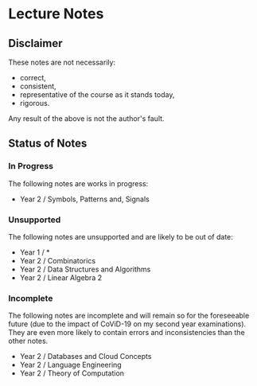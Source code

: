 # Lecture Notes

## Disclaimer

These notes are not necessarily:

* correct,
* consistent,
* representative of the course as it stands today,
* rigorous.

Any result of the above is not the author's fault.

## Status of Notes

### In Progress

The following notes are works in progress:

* Year 2 / Symbols, Patterns and, Signals

### Unsupported

The following notes are unsupported and are likely to be out of date:

* Year 1 / *
* Year 2 / Combinatorics
* Year 2 / Data Structures and Algorithms
* Year 2 / Linear Algebra 2

### Incomplete

The following notes are incomplete and will remain so for the foreseeable future (due to
the impact of CoViD-19 on my second year examinations).
They are even more likely to contain errors and inconsistencies than the other notes.

* Year 2 / Databases and Cloud Concepts
* Year 2 / Language Engineering
* Year 2 / Theory of Computation
